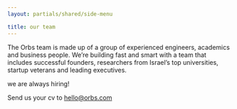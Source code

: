 ```yaml
---
layout: partials/shared/side-menu

title: our team
---
```


The Orbs team is made up of a group of experienced engineers, academics and business people. We’re building fast and smart with a team that includes successful founders, researchers from Israel’s top universities, startup veterans and leading executives.

we are always hiring!

Send us your cv to [hello@orbs.com](hello@orbs.com "email")
